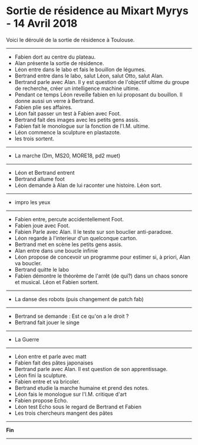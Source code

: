 Sortie de résidence au Mixart Myrys - 14 Avril 2018
============================================================

Voici le déroulé de la sortie de résidence à Toulouse.

-------------------------------------------------------

- Fabien dort au centre du plateau.
- Alan présente la sortie de résidence.
- Léon entre dans le labo et fais le bouillon de légumes.
- Bertrand entre dans le labo, salut Léon, salut Otto, salut Alan.
- Bertrand parle avec Alan. Il y est question de l'objectif ultime du groupe de recherche, créer un intelligence machine ultime.
- Pendant ce temps Léon reveille fabien en lui proposant du bouillon. Il donne aussi un verre à Bertrand.
- Fabien plie ses affaires.
- Léon fait passer un test à Fabien avec Foot.
- Bertrand fait des images avec les petits gens assis.
- Fabien fait le monologue sur la fonction de l'I.M. ultime.
- Léon commence la sculpture en plastazote.
- les trois sortent.
------------------------------------------------------

- La marche (Dm, MS20, MORE18, pd2 muet)

-------------------------------------------------------
- Léon et Bertrand entrent
- Bertrand allume foot
- Léon demande à Alan de lui raconter une histoire. Léon sort.
-------------------------------------------------------

- impro les yeux

---------------------------------------------------------
- Fabien entre, percute accidentellement Foot.
- Fabien joue avec Foot.
- Fabien Parle avec Alan. Il le teste sur son bouclier anti-paradoxe.
- Léon regarde à l'interieur d'un quelconque carton.
- Bertrand met en scène les petits gens assis.
- Alan entre dans une boucle infinie
- Léon propose de concevoir un programme pour estimer si, à priori, Alan va boucler.
- Bertrand quitte le labo
- Fabien démontre le théorème de l'arrêt (de qui?) dans un chaos sonore et musical. Léon et Fabien sortent.
-------------------------------------------------------

- La danse des robots (puis changement de patch fab)

------------------------------------------------------
- Bertrand se demande : Est ce qu'on a le droit ?
- Bertrand fait jouer le singe
-------------------------------------------------------

- La Guerre

--------------------------------------------------------
- Léon entre et parle avec matt
- Fabien fait des pâtes japonaises
- Bertrand parle avec Alan. Il est question de son apprentissage.
- Léon fini la sculpture.
- Fabien entre et va bricoler.
- Bertrand etudie la marche humaine et prend des notes.
- Léon fais le monologue sur l'I.M. critique d'art
- Fabien propose Echo.
- Léon test Echo sous le regard de Bertrand et Fabien
- Les trois chercheurs mangent des pâtes
-------------------------------------------------------

**Fin**


------

